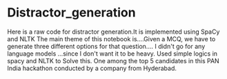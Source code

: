 # Distractor_generation

Here is a raw code for distractor generation.It is implemented using SpaCy and NLTK
The main theme of this notebook is....Given a MCQ, we have to generate three different options for that question....
I didn't go for any language models ...since I don't want it to be heavy.
Used simple logics in spacy  and NLTK to Solve this.
One among the top 5 candidates in this PAN India hackathon conducted by a company from Hyderabad.

